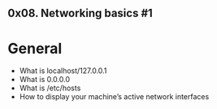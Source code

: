 ## 0x08. Networking basics #1
# General
- What is localhost/127.0.0.1
- What is 0.0.0.0
- What is /etc/hosts
- How to display your machine’s active network interfaces
